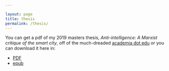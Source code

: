```yaml
---

layout: page
title: thesis
permalink: /thesis/
---
```


You can get a pdf of my 2019 masters thesis, *Anti-intelligence: A Marxist critique of the smart city*, off of the much-dreaded [academia dot edu](https://www.academia.edu/39125907/Anti-intelligence_A_Marxist_critique_of_the_smart_city) *or* you can download it here in:

* [PDF](https://github.com/anti-intelligence/ai/blob/gh-pages/assets/Anti-intelligence_%20A%20Marxist%20critique%20of%20t%20-%20Kevin%20Rogan.pdf)
* [epub](https://github.com/anti-intelligence/ai/blob/gh-pages/assets/Anti-Intelligence_%20A%20Marxist%20Critique%20of%20the%20Smart%20City%20-%20Kevin%20Rogan.epub)
